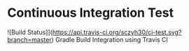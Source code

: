 # Continuous Integration Test
![Build Status]](https://api.travis-ci.org/sczyh30/ci-test.svg?branch=master)
Gradle Build Integration using Travis CI
